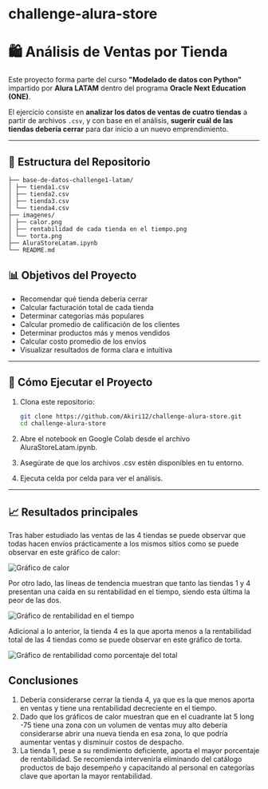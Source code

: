 # challenge-alura-store

# 🛍️ Análisis de Ventas por Tienda

Este proyecto forma parte del curso **"Modelado de datos con Python"** impartido por **Alura LATAM** dentro del programa **Oracle Next Education (ONE)**.

El ejercicio consiste en **analizar los datos de ventas de cuatro tiendas** a partir de archivos `.csv`, y con base en el análisis, **sugerir cuál de las tiendas debería cerrar** para dar inicio a un nuevo emprendimiento.

---

## 📂 Estructura del Repositorio

    ├── base-de-datos-challenge1-latam/
    │ ├── tienda1.csv
    │ ├── tienda2.csv
    │ ├── tienda3.csv
    │ └── tienda4.csv
    ├── imagenes/
    │ ├── calor.png
    │ ├── rentabilidad de cada tienda en el tiempo.png
    │ └── torta.png
    ├── AluraStoreLatam.ipynb
    └── README.md

## 📊 Objetivos del Proyecto

- Recomendar qué tienda debería cerrar
- Calcular facturación total de cada tienda
- Determinar categorías más populares
- Calcular promedio de calificación de los clientes
- Determinar productos más y menos vendidos
- Calcular costo promedio de los envíos
- Visualizar resultados de forma clara e intuitiva

---

## 🧪 Cómo Ejecutar el Proyecto

1. Clona este repositorio:
   ```bash
   git clone https://github.com/Akiri12/challenge-alura-store.git
   cd challenge-alura-store
2. Abre el notebook en Google Colab desde el archivo AluraStoreLatam.ipynb.

3. Asegúrate de que los archivos .csv estén disponibles en tu entorno.

4. Ejecuta celda por celda para ver el análisis.


---

## 📈 Resultados principales

Tras haber estudiado las ventas de las 4 tiendas se puede observar que todas hacen envíos prácticamente a los mismos sitios como se puede observar en este gráfico de calor:

![Gráfico de calor](imagenes/calor.png)


Por otro lado, las líneas de tendencia muestran que tanto las tiendas 1 y 4 presentan una caída en su rentabilidad en el tiempo, siendo esta última la peor de las dos. 

![Gráfico de rentabilidad en el tiempo](imagenes/rentabilidad%20de%20cada%20tienda%20en%20el%20tiempo.png)


Adicional a lo anterior, la tienda 4 es la que aporta menos a la rentabilidad total de las 4 tiendas como se puede observar en este gráfico de torta. 

![Gráfico de rentabilidad como porcentaje del total](imagenes/torta.png)

## Conclusiones

1. Debería considerarse cerrar la tienda 4, ya que es la que menos aporta en ventas y tiene una rentabilidad decreciente en el tiempo.
2. Dado que los gráficos de calor muestran que en el cuadrante lat 5 long -75 tiene una zona con un volumen de ventas muy alto debería considerarse abrir una nueva tienda en esa zona, lo que podría aumentar ventas y disminuir costos de despacho.
3. La tienda 1, pese a su rendimiento deficiente, aporta el mayor porcentaje de rentabilidad. Se recomienda intervenirla eliminando del catálogo productos de bajo desempeño y capacitando al personal en categorías clave que aportan la mayor rentabilidad. 
